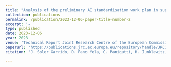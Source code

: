 ```yaml
---
title: "Analysis of the preliminary AI standardisation work plan in support of the AI Act"
collection: publications
permalink: /publication/2023-12-06-paper-title-number-2
excerpt: '- '
type: published
date: 2023-12-06
year: 2023
venue: 'Technical Report Joint Research Centre of the European Commission'
paperurl: 'https://publications.jrc.ec.europa.eu/repository/handle/JRC132833'
citation: 'J. Soler Garrido, D. Fano Yela, C. Panigutti, H. Junklewitz, R. Hamon, T. Evas, A. André, S. Scalzo, <i>Analysis of the preliminary AI standardisation work plan in support of the AI Act</i>, Technical Report Joint Research Centre of the European Commission'

---
```


